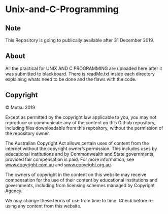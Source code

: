 # Unix-and-C-Programming 

## Note
This Repository is going to publically available after 31 December 2019. 

## About
All the practical for UNIX AND C PROGRAMMING are uploaded here after it was submitted to blackboard.
There is readMe.txt inside each directory explaining whats need to be done and the flaws with the code. 

## Copyright
© Mutsu 2019

Except as permitted by the copyright law applicable to you, you may not reproduce or communicate any of the content on this Github repository, including files downloadable from this repository, without the permission of the repository owner.

The Australian Copyright Act allows certain uses of content from the internet without the copyright owner’s permission. This includes uses by educational institutions and by Commonwealth and State governments, provided fair compensation is paid. For more information, see www.copyright.com.au and www.copyright.org.au.

The owners of copyright in the content on this website may receive compensation for the use of their content by educational institutions and governments, including from licensing schemes managed by Copyright Agency.

We may change these terms of use from time to time. Check before re-using any content from this website.
